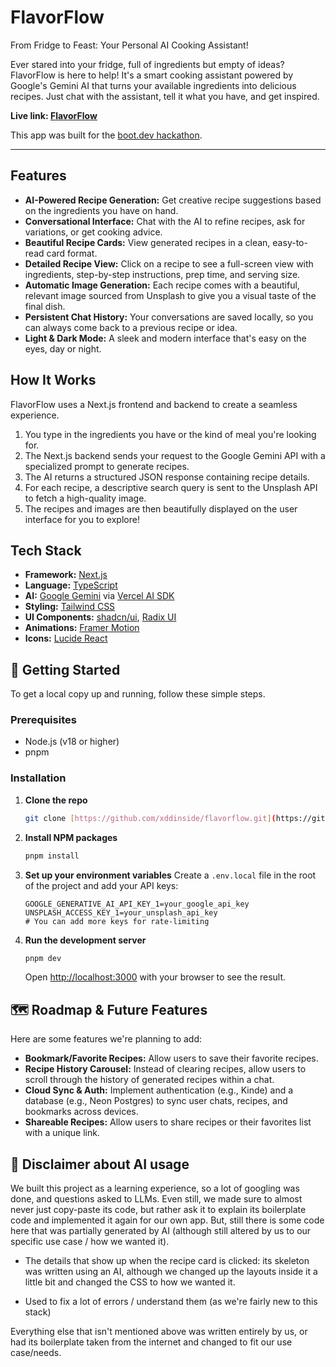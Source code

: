 # FlavorFlow 

From Fridge to Feast: Your Personal AI Cooking Assistant!

Ever stared into your fridge, full of ingredients but empty of ideas? FlavorFlow is here to help! It's a smart cooking assistant powered by Google's Gemini AI that turns your available ingredients into delicious recipes. Just chat with the assistant, tell it what you have, and get inspired.

**Live link: [FlavorFlow](https://flavorflow-ai.vercel.app)**

This app was built for the [boot.dev hackathon](https://blog.boot.dev/news/hackathon-2025/).

---

##  Features

* **AI-Powered Recipe Generation:** Get creative recipe suggestions based on the ingredients you have on hand.
* **Conversational Interface:** Chat with the AI to refine recipes, ask for variations, or get cooking advice.
* **Beautiful Recipe Cards:** View generated recipes in a clean, easy-to-read card format.
* **Detailed Recipe View:** Click on a recipe to see a full-screen view with ingredients, step-by-step instructions, prep time, and serving size.
* **Automatic Image Generation:** Each recipe comes with a beautiful, relevant image sourced from Unsplash to give you a visual taste of the final dish.
* **Persistent Chat History:** Your conversations are saved locally, so you can always come back to a previous recipe or idea.
* **Light & Dark Mode:** A sleek and modern interface that's easy on the eyes, day or night.

##  How It Works

FlavorFlow uses a Next.js frontend and backend to create a seamless experience.
1.  You type in the ingredients you have or the kind of meal you're looking for.
2.  The Next.js backend sends your request to the Google Gemini API with a specialized prompt to generate recipes.
3.  The AI returns a structured JSON response containing recipe details.
4.  For each recipe, a descriptive search query is sent to the Unsplash API to fetch a high-quality image.
5.  The recipes and images are then beautifully displayed on the user interface for you to explore!

##  Tech Stack

* **Framework:** [Next.js](https://nextjs.org/)
* **Language:** [TypeScript](https://www.typescriptlang.org/)
* **AI:** [Google Gemini](https://ai.google.dev/) via [Vercel AI SDK](https://sdk.vercel.ai/)
* **Styling:** [Tailwind CSS](https://tailwindcss.com/)
* **UI Components:** [shadcn/ui](https://ui.shadcn.com/), [Radix UI](https://www.radix-ui.com/)
* **Animations:** [Framer Motion](https://www.framer.com/motion/)
* **Icons:** [Lucide React](https://lucide.dev/)

## 🔧 Getting Started

To get a local copy up and running, follow these simple steps.

### Prerequisites

* Node.js (v18 or higher)
* pnpm

### Installation

1.  **Clone the repo**
    ```sh
    git clone [https://github.com/xddinside/flavorflow.git](https://github.com/xddinside/flavorflow.git)
    ```
2.  **Install NPM packages**
    ```sh
    pnpm install
    ```
3.  **Set up your environment variables**
    Create a `.env.local` file in the root of the project and add your API keys:
    ```
    GOOGLE_GENERATIVE_AI_API_KEY_1=your_google_api_key
    UNSPLASH_ACCESS_KEY_1=your_unsplash_api_key
    # You can add more keys for rate-limiting
    ```
4.  **Run the development server**
    ```sh
    pnpm dev
    ```
    Open [http://localhost:3000](http://localhost:3000) with your browser to see the result.

## 🗺️ Roadmap & Future Features

Here are some features we're planning to add:
* **Bookmark/Favorite Recipes:** Allow users to save their favorite recipes.
* **Recipe History Carousel:** Instead of clearing recipes, allow users to scroll through the history of generated recipes within a chat.
* **Cloud Sync & Auth:** Implement authentication (e.g., Kinde) and a database (e.g., Neon Postgres) to sync user chats, recipes, and bookmarks across devices.
* **Shareable Recipes:** Allow users to share recipes or their favorites list with a unique link.

## 🤖 Disclaimer about AI usage

We built this project as a learning experience, so a lot of googling was done, and questions asked to LLMs. Even still, we made sure to almost never just copy-paste its code, but rather ask it to explain its boilerplate code and implemented it again for our own app. But, still there is some code here that was partially generated by AI (although still altered by us to our specific use case / how we wanted it).

* The details that show up when the recipe card is clicked: its skeleton was written using an AI, although we changed up the layouts inside it a little bit and changed the CSS to how we wanted it.

* Used to fix a lot of errors / understand them (as we're fairly new to this stack)

Everything else that isn't mentioned above was written entirely by us, or had its boilerplate taken from the internet and changed to fit our use case/needs.
